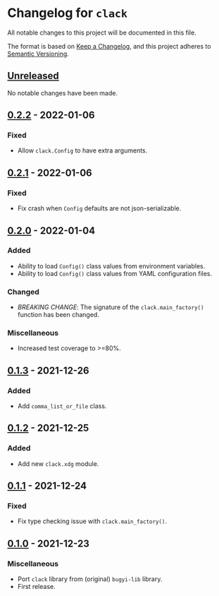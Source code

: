 # Changelog for `clack`

All notable changes to this project will be documented in this file.

The format is based on [Keep a Changelog], and this project adheres to
[Semantic Versioning].

[Keep a Changelog]: https://keepachangelog.com/en/1.0.0/
[Semantic Versioning]: https://semver.org/


## [Unreleased](https://github.com/python-boltons/clack/compare/0.2.2...HEAD)

No notable changes have been made.


## [0.2.2](https://github.com/python-boltons/clack/compare/0.2.1...0.2.2) - 2022-01-06

### Fixed

* Allow `clack.Config` to have extra arguments.


## [0.2.1](https://github.com/python-boltons/clack/compare/0.2.0...0.2.1) - 2022-01-06

### Fixed

* Fix crash when `Config` defaults are not json-serializable.


## [0.2.0](https://github.com/python-boltons/clack/compare/0.1.3...0.2.0) - 2022-01-04

### Added

* Ability to load `Config()` class values from environment variables.
* Ability to load `Config()` class values from YAML configuration files.

### Changed

* *BREAKING CHANGE*: The signature of the `clack.main_factory()` function has
  been changed.

### Miscellaneous

* Increased test coverage to >=80%.


## [0.1.3](https://github.com/python-boltons/clack/compare/0.1.2...0.1.3) - 2021-12-26

### Added

* Add `comma_list_or_file` class.


## [0.1.2](https://github.com/python-boltons/clack/compare/0.1.1...0.1.2) - 2021-12-25

### Added

* Add new `clack.xdg` module.


## [0.1.1](https://github.com/python-boltons/clack/compare/0.1.0...0.1.1) - 2021-12-24

### Fixed

* Fix type checking issue with `clack.main_factory()`.


## [0.1.0](https://github.com/python-boltons/clack/releases/tag/0.1.0) - 2021-12-23

### Miscellaneous

* Port `clack` library from (original) `bugyi-lib` library.
* First release.
